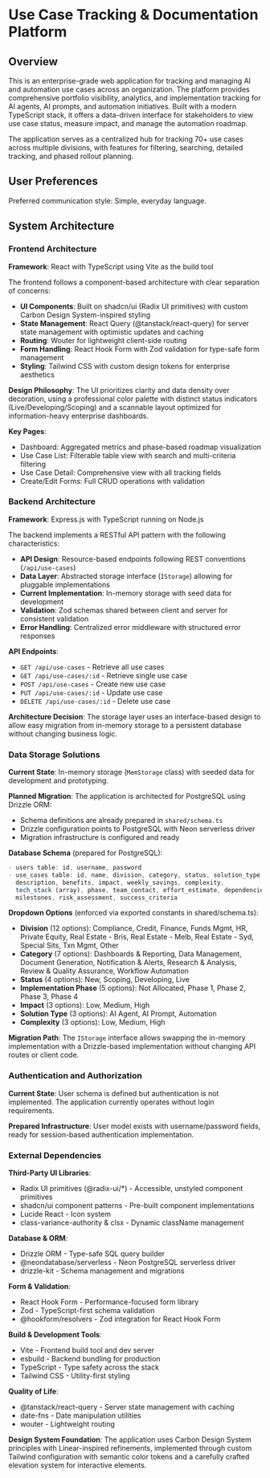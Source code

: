 # Use Case Tracking & Documentation Platform

## Overview

This is an enterprise-grade web application for tracking and managing AI and automation use cases across an organization. The platform provides comprehensive portfolio visibility, analytics, and implementation tracking for AI agents, AI prompts, and automation initiatives. Built with a modern TypeScript stack, it offers a data-driven interface for stakeholders to view use case status, measure impact, and manage the automation roadmap.

The application serves as a centralized hub for tracking 70+ use cases across multiple divisions, with features for filtering, searching, detailed tracking, and phased rollout planning.

## User Preferences

Preferred communication style: Simple, everyday language.

## System Architecture

### Frontend Architecture

**Framework**: React with TypeScript using Vite as the build tool

The frontend follows a component-based architecture with clear separation of concerns:

- **UI Components**: Built on shadcn/ui (Radix UI primitives) with custom Carbon Design System-inspired styling
- **State Management**: React Query (@tanstack/react-query) for server state management with optimistic updates and caching
- **Routing**: Wouter for lightweight client-side routing
- **Form Handling**: React Hook Form with Zod validation for type-safe form management
- **Styling**: Tailwind CSS with custom design tokens for enterprise aesthetics

**Design Philosophy**: The UI prioritizes clarity and data density over decoration, using a professional color palette with distinct status indicators (Live/Developing/Scoping) and a scannable layout optimized for information-heavy enterprise dashboards.

**Key Pages**:
- Dashboard: Aggregated metrics and phase-based roadmap visualization
- Use Case List: Filterable table view with search and multi-criteria filtering
- Use Case Detail: Comprehensive view with all tracking fields
- Create/Edit Forms: Full CRUD operations with validation

### Backend Architecture

**Framework**: Express.js with TypeScript running on Node.js

The backend implements a RESTful API pattern with the following characteristics:

- **API Design**: Resource-based endpoints following REST conventions (`/api/use-cases`)
- **Data Layer**: Abstracted storage interface (`IStorage`) allowing for pluggable implementations
- **Current Implementation**: In-memory storage with seed data for development
- **Validation**: Zod schemas shared between client and server for consistent validation
- **Error Handling**: Centralized error middleware with structured error responses

**API Endpoints**:
- `GET /api/use-cases` - Retrieve all use cases
- `GET /api/use-cases/:id` - Retrieve single use case
- `POST /api/use-cases` - Create new use case
- `PUT /api/use-cases/:id` - Update use case
- `DELETE /api/use-cases/:id` - Delete use case

**Architecture Decision**: The storage layer uses an interface-based design to allow easy migration from in-memory storage to a persistent database without changing business logic.

### Data Storage Solutions

**Current State**: In-memory storage (`MemStorage` class) with seeded data for development and prototyping.

**Planned Migration**: The application is architected for PostgreSQL using Drizzle ORM:
- Schema definitions are already prepared in `shared/schema.ts`
- Drizzle configuration points to PostgreSQL with Neon serverless driver
- Migration infrastructure is configured and ready

**Database Schema** (prepared for PostgreSQL):
```typescript
- users table: id, username, password
- use_cases table: id, name, division, category, status, solution_type, 
  description, benefits, impact, weekly_savings, complexity,
  tech_stack (array), phase, team_contact, effort_estimate, dependencies,
  milestones, risk_assessment, success_criteria
```

**Dropdown Options** (enforced via exported constants in shared/schema.ts):
- **Division** (12 options): Compliance, Credit, Finance, Funds Mgmt, HR, Private Equity, Real Estate - Bris, Real Estate - Melb, Real Estate - Syd, Special Sits, Txn Mgmt, Other
- **Category** (7 options): Dashboards & Reporting, Data Management, Document Generation, Notification & Alerts, Research & Analysis, Review & Quality Assurance, Workflow Automation
- **Status** (4 options): New, Scoping, Developing, Live
- **Implementation Phase** (5 options): Not Allocated, Phase 1, Phase 2, Phase 3, Phase 4
- **Impact** (3 options): Low, Medium, High
- **Solution Type** (3 options): AI Agent, AI Prompt, Automation
- **Complexity** (3 options): Low, Medium, High

**Migration Path**: The `IStorage` interface allows swapping the in-memory implementation with a Drizzle-based implementation without changing API routes or client code.

### Authentication and Authorization

**Current State**: User schema is defined but authentication is not implemented. The application currently operates without login requirements.

**Prepared Infrastructure**: User model exists with username/password fields, ready for session-based authentication implementation.

### External Dependencies

**Third-Party UI Libraries**:
- Radix UI primitives (@radix-ui/*) - Accessible, unstyled component primitives
- shadcn/ui component patterns - Pre-built component implementations
- Lucide React - Icon system
- class-variance-authority & clsx - Dynamic className management

**Database & ORM**:
- Drizzle ORM - Type-safe SQL query builder
- @neondatabase/serverless - Neon PostgreSQL serverless driver
- drizzle-kit - Schema management and migrations

**Form & Validation**:
- React Hook Form - Performance-focused form library
- Zod - TypeScript-first schema validation
- @hookform/resolvers - Zod integration for React Hook Form

**Build & Development Tools**:
- Vite - Frontend build tool and dev server
- esbuild - Backend bundling for production
- TypeScript - Type safety across the stack
- Tailwind CSS - Utility-first styling

**Quality of Life**:
- @tanstack/react-query - Server state management with caching
- date-fns - Date manipulation utilities
- wouter - Lightweight routing

**Design System Foundation**:
The application uses Carbon Design System principles with Linear-inspired refinements, implemented through custom Tailwind configuration with semantic color tokens and a carefully crafted elevation system for interactive elements.